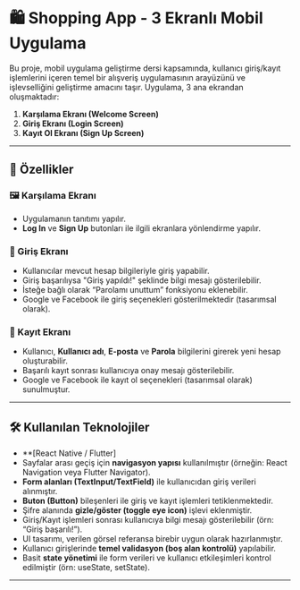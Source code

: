 # 🛍️ Shopping App - 3 Ekranlı Mobil Uygulama

Bu proje, mobil uygulama geliştirme dersi kapsamında, kullanıcı giriş/kayıt işlemlerini içeren temel bir alışveriş uygulamasının arayüzünü ve işlevselliğini geliştirme amacını taşır. Uygulama, 3 ana ekrandan oluşmaktadır:

1. **Karşılama Ekranı (Welcome Screen)**
2. **Giriş Ekranı (Login Screen)**
3. **Kayıt Ol Ekranı (Sign Up Screen)**

---

## 🚀 Özellikler

### 🖼️ Karşılama Ekranı
- Uygulamanın tanıtımı yapılır.
- **Log In** ve **Sign Up** butonları ile ilgili ekranlara yönlendirme yapılır.

### 🔐 Giriş Ekranı
- Kullanıcılar mevcut hesap bilgileriyle giriş yapabilir.
- Giriş başarılıysa "Giriş yapıldı!" şeklinde bilgi mesajı gösterilebilir.
- İsteğe bağlı olarak “Parolamı unuttum” fonksiyonu eklenebilir.
- Google ve Facebook ile giriş seçenekleri gösterilmektedir (tasarımsal olarak).

### 📝 Kayıt Ekranı
- Kullanıcı, **Kullanıcı adı**, **E-posta** ve **Parola** bilgilerini girerek yeni hesap oluşturabilir.
- Başarılı kayıt sonrası kullanıcıya onay mesajı gösterilebilir.
- Google ve Facebook ile kayıt ol seçenekleri (tasarımsal olarak) sunulmuştur.

---
## 🛠️ Kullanılan Teknolojiler

- **[React Native / Flutter]
- Sayfalar arası geçiş için **navigasyon yapısı** kullanılmıştır (örneğin: React Navigation veya Flutter Navigator).
- **Form alanları (TextInput/TextField)** ile kullanıcıdan giriş verileri alınmıştır.
- **Buton (Button)** bileşenleri ile giriş ve kayıt işlemleri tetiklenmektedir.
- Şifre alanında **gizle/göster (toggle eye icon)** işlevi eklenmiştir.
- Giriş/Kayıt işlemleri sonrası kullanıcıya bilgi mesajı gösterilebilir (örn: “Giriş başarılı!”).
- UI tasarımı, verilen görsel referansa birebir uygun olarak hazırlanmıştır.
- Kullanıcı girişlerinde **temel validasyon (boş alan kontrolü)** yapılabilir.
- Basit **state yönetimi** ile form verileri ve kullanıcı etkileşimleri kontrol edilmiştir (örn: useState, setState).


---

